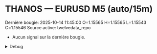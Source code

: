 # THANOS — EURUSD M5 (auto/15m)
Dernière bougie: 2025-10-14 11:45:00  O=1.15565  H=1.15565  L=1.15543  C=1.15546
Source active: twelvedata_repo

- Aucun signal sur la dernière bougie.

<details><summary>Debug</summary>

- TD_API_KEY manquant.

</details>